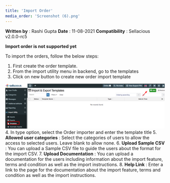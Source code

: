 ```yaml
---
title: 'Import Order'
media_order: 'Screenshot (6).png'
---
```


**Written by** : Rashi Gupta
**Date** : 11-08-2021
**Compatibility** : Sellacious v2.0.0-rc5

**Import order is not supported yet**

To import the orders, follow the below steps:

1. First create the order template.
2. From the import utility menu in backend, go to the templates
3. Click on new button to create new order import template

![Screenshot%20%286%29](Screenshot%20%286%29.png "Screenshot%20%286%29")
4. In type option, select the Order importer and enter the template title
5. **Allowed user categories** : Select the categories of users to allow the access to selected users. Leave blank to allow none.
6. **Upload Sample CSV** : You can upload a Sample CSV file to guide the users about the format for the import CSV.
7. **Upload Documentation** : You can upload a documentation for the users including information about the import feature, terms and condition as well as the import instructions.
8. **Help Link** : Enter a link to the page for the documentation about the import feature, terms and condition as well as the import instructions.